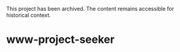 This project has been archived. The content remains accessible for historical context.

# www-project-seeker
